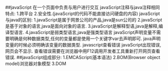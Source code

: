 ##javaScript
	在一个页面中负责与用户进行交互
	javaScript注释与java注释相同
	特点:
		1.跨平台
		2.安全性.(javaScript的代码不能直接访问硬盘的内容)
	javaScript与java的区别:
		1.javaScript是属于网景公司的产品,java是sun公司的
		2.javaScript是基于对象的语言,java是面向对象的语言.
		3.javaScript是解释型语,java是解释,编译型语言.
		4.javaScript是弱类型语言,java是强类型语言
			javaScript声明变量不需要明确是何种数据类型,任何的变量都是使用一个关键字var去声明即可.
			java声明变量的时候必须明确该变量的数据类型. 
	javascript查看错误
		javaScript出现错误,网页会不显示.
		查看错误需要在浏览器中用F12调用开发者工具重新打开网页查看错误.
##javaScript组成部分:
	1.EMCAScript(基本语法)
	2.BOM(Browser object model)浏览器对象模型
	3.DOM
